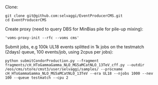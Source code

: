 Clone:


```
git clone git@github.com:selvaggi/EventProducerCMS.git
cd EventProducerCMS
```

Create proxy (need to query DBS for MinBias pile for pile-up mixing):

```
'voms-proxy-init --rfc --voms cms'
```

Submit jobs, e.g 100k UL18 events splitted in 1k jobs on the testmatch (2days) queue, 100 events/job, using 2cpus per jobs):

```
python submitCondorProduction.py --fragment fragments/cH_HToGammaGamma_NLO_MG5aMCatNLO_13TeV_cff.py --outdir /eos/cms/store/cmst3/user/selvaggi/samples/ --procname cH_HToGammaGamma_NLO_MG5aMCatNLO_13TeV --era UL18 --njobs 1000 --nev 100 --queue testmatch --cpu 2
```
